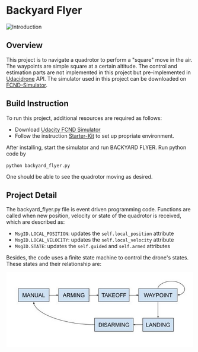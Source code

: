 # Backyard Flyer

![Introduction](./demonstration/P1.gif)

## Overview

This project is to navigate a quadrotor to perform a "square" move in the air. The waypoints are simple square at a certain altitude. The control and estimation parts are not implemented in this project but pre-implemented in [Udacidrone](https://udacity.github.io/udacidrone/) API. The simulator used in this project can be downloaded on [FCND-Simulator](https://github.com/udacity/FCND-Simulator-Releases/releases).

## Build Instruction

To run this project, additional resources are required as follows:

- Download [Udacity FCND Simulator](https://github.com/udacity/FCND-Simulator-Releases/releases)
- Follow the instruction [Starter-Kit](https://github.com/udacity/FCND-Term1-Starter-Kit) to set up propriate environment.

After installing, start the simulator and run BACKYARD FLYER. Run python code by

`python backyard_flyer.py`

One should be able to see the quadrotor moving as desired.

## Project Detail

The backyard_flyer.py file is event driven programming code. Functions are called when new position, velocity or state of the quadrotor is received, which are described as:

- `MsgID.LOCAL_POSITION`: updates the `self.local_position` attribute
- `MsgID.LOCAL_VELOCITY`: updates the `self.local_velocity` attribute
- `MsgID.STATE`: updates the `self.guided` and `self.armed` attributes

Besides, the code uses a finite state machine to control the drone's states. These states and their relationship are:

![states](./demonstration/states.jpg)